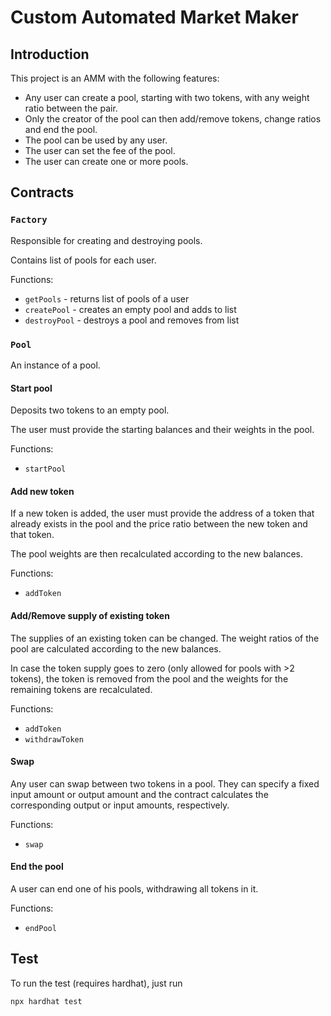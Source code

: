 # Custom Automated Market Maker

## Introduction

This project is an AMM with the following features:
- Any user can create a pool, starting with two tokens, with any weight ratio between the pair.
- Only the creator of the pool can then add/remove tokens, change ratios and end the pool.
- The pool can be used by any user.
- The user can set the fee of the pool.
- The user can create one or more pools.

## Contracts

### `Factory`

Responsible for creating and destroying pools.

 Contains list of pools for each user.

Functions:
- `getPools` - returns list of pools of a user
- `createPool` - creates an empty pool and adds to list
- `destroyPool` - destroys a pool and removes from list

### `Pool`

An instance of a pool.

#### Start pool

Deposits two tokens to an empty pool.

The user must provide the starting balances and their weights in the pool.

Functions:
- `startPool`


#### Add new token

If a new token is added, the user must provide the address of a token that already exists in the pool and the price ratio between the new token and that token.

The pool weights are then recalculated according to the new balances.

Functions:
- `addToken`

#### Add/Remove supply of existing token

The supplies of an existing token can be changed. The weight ratios of the pool are calculated according to the new balances.

In case the token supply goes to zero (only allowed for pools with >2 tokens), the token is removed from the pool and the weights for the remaining tokens are recalculated.

Functions:
- `addToken`
- `withdrawToken`

#### Swap

Any user can swap between two tokens in a pool. They can specify a fixed input amount or output amount and the contract calculates the corresponding output or input amounts, respectively.


Functions:
- `swap`

#### End the pool

A user can end one of his pools, withdrawing all tokens in it.

Functions:
- `endPool`

## Test

To run the test (requires hardhat), just run

`npx hardhat test`
